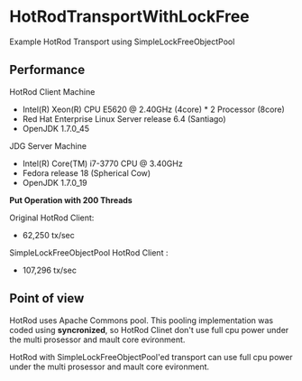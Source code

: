 HotRodTransportWithLockFree
===========================

Example HotRod Transport using SimpleLockFreeObjectPool


## Performance

HotRod Client Machine

- Intel(R) Xeon(R) CPU E5620 @ 2.40GHz (4core)  * 2 Processor  (8core)
- Red Hat Enterprise Linux Server release 6.4 (Santiago)
- OpenJDK 1.7.0_45

JDG Server Machine

- Intel(R) Core(TM) i7-3770 CPU @ 3.40GHz
- Fedora release 18 (Spherical Cow)
- OpenJDK 1.7.0_19


**Put Operation with 200 Threads**


Original HotRod Client:  
-  62,250 tx/sec  

SimpleLockFreeObjectPool HotRod Client :  
- 107,296 tx/sec


## Point of view

HotRod uses Apache Commons pool. This pooling implementation was coded using **syncronized**, so HotRod Clinet don't use full cpu power under the multi prosessor and mault core evironment.

HotRod with SimpleLockFreeObjectPool'ed transport can use full cpu power under the multi prosessor and mault core evironment.

